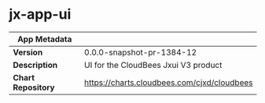 # jx-app-ui

|App Metadata||
|---|---|
| **Version** | 0.0.0-snapshot-pr-1384-12 |
| **Description** | UI for the CloudBees Jxui V3 product |
| **Chart Repository** | https://charts.cloudbees.com/cjxd/cloudbees |
